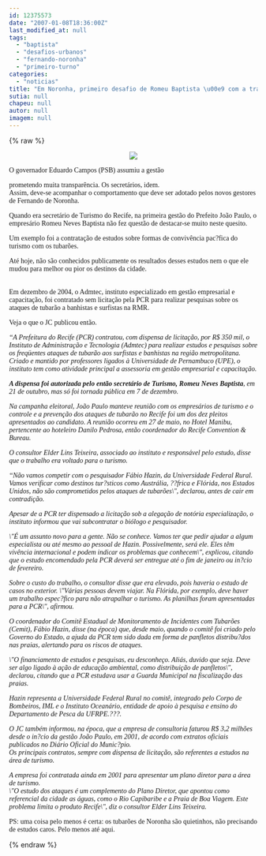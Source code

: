 ```yaml
---
id: 12375573
date: "2007-01-08T18:36:00Z"
last_modified_at: null
tags:
  - "baptista"
  - "desafios-urbanos"
  - "fernando-noronha"
  - "primeiro-turno"
categories:
  - "noticias"
title: "Em Noronha, primeiro desafio de Romeu Baptista \u00e9 com a transpar\u00eancia"
sutia: null
chapeu: null
autor: null
imagem: null
---
```

{% raw %}
<p><P align=center><FONT face=Verdana><IMG src=\"https://www2.uol.com.br/JC/HTML_PORTAL/cotidiano/imagens/JAMABLOG2.jpg\"></FONT></P></p>
<p><P align=left><FONT face=Verdana>O governador Eduardo Campos (PSB) assumiu a gestão</p>
<p> prometendo muita transparência. Os secretários, idem.<BR>Assim, deve-se acompanhar o comportamento que deve ser adotado pelos novos gestores de Fernando de Noronha.</FONT></P></p>
<p><P align=left><FONT face=Verdana>Quando era secretário de Turismo do Recife, na primeira gestão do Prefeito João Paulo, o empresário Romeu Neves Baptista não fez questão de destacar-se muito neste quesito.</FONT></P></p>
<p><P align=left><FONT face=Verdana>Um exemplo foi a contratação de estudos sobre formas de convivência pac?fica do turismo com os tubarões.</FONT></P></p>
<p><P align=left><FONT face=Verdana>Até hoje, não são conhecidos publicamente os resultados desses estudos nem o que ele mudou para melhor ou pior os destinos da cidade.</FONT></P></p>
<p><P align=left><BR><FONT face=Verdana>Em dezembro de 2004, o Admtec, instituto especializado em gestão empresarial e capacitação, foi contratado sem licitação pela PCR para realizar pesquisas sobre os ataques de tubarão a banhistas e surfistas na RMR. </FONT></P></p>
<p><P align=left><FONT face=Verdana>Veja o que o JC publicou então.</FONT></P></p>
<p><P align=left><FONT face=Verdana><EM>“A Prefeitura do Recife (PCR) contratou, com dispensa de licitação, por R$ 350 mil, o Instituto de Administração e Tecnologia (Admtec) para realizar estudos e pesquisas sobre os freqüentes ataques de tubarão aos surfistas e banhistas na região metropolitana. Criado e mantido por professores ligados à Universidade de Pernambuco (UPE), o instituto tem como atividade principal a assessoria em gestão empresarial e capacitação. </EM></FONT></P></p>
<p><P align=left><FONT face=Verdana><EM><STRONG>A dispensa foi autorizada pelo então secretário de Turismo, Romeu Neves Baptista</STRONG>, em 21 de outubro, mas só foi tornada pública em 7 de dezembro. </EM></FONT></P></p>
<p><P align=left><FONT face=Verdana><EM>Na campanha eleitoral, João Paulo manteve reunião com os empresários de turismo e o controle e a prevenção dos ataques de tubarão no Recife foi um dos dez pleitos apresentados ao candidato. A reunião ocorreu em 27 de maio, no Hotel Manibu, pertencente ao hoteleiro Danilo Pedrosa, então coordenador do Recife Convention &amp; Bureau. </EM></FONT></P></p>
<p><P align=left><FONT face=Verdana><EM>O consultor Elder Lins Teixeira, associado ao instituto e responsável pelo estudo, disse que o trabalho era voltado para o turismo. </EM></FONT></P></p>
<p><P align=left><FONT face=Verdana><EM>“Não vamos competir com o pesquisador Fábio Hazin, da Universidade Federal Rural. Vamos verificar como destinos tur?sticos como Austrália, ??frica e Flórida, nos Estados Unidos, não são comprometidos pelos ataques de tubarões\", declarou, antes de cair em contradição. </EM></FONT></P></p>
<p><P align=left><FONT face=Verdana><EM>Apesar de a PCR ter dispensado a licitação sob a alegação de notória especialização, o instituto informou que vai subcontratar o biólogo e pesquisador. </EM></FONT></P></p>
<p><P align=left><FONT face=Verdana><EM>\"É um assunto novo para a gente. Não se conhece. Vamos ter que pedir ajudar a algum especialista ou até mesmo ao pessoal de Hazin. Possivelmente, será ele. Eles têm vivência internacional e podem indicar os problemas que conhecem\", explicou, citando que o estudo encomendado pela PCR deverá ser entregue até o fim de janeiro ou in?cio de fevereiro. </EM></FONT></P></p>
<p><P align=left><FONT face=Verdana><EM>Sobre o custo do trabalho, o consultor disse que era elevado, pois haveria o estudo de casos no exterior. \"Várias pessoas devem viajar. Na Flórida, por exemplo, deve haver um trabalho espec?fico para não atrapalhar o turismo. As planilhas foram apresentadas para a PCR\", afirmou. </EM></FONT></P></p>
<p><P align=left><FONT face=Verdana><EM>O coordenador do Comitê Estadual de Monitoramento de Incidentes com Tubarões (Cemit), Fábio Hazin, disse (na época) que, desde maio, quando o comitê foi criado pelo Governo do Estado, a ajuda da PCR tem sido dada em forma de panfletos distribu?dos nas praias, alertando para os riscos de ataques. </EM></FONT></P></p>
<p><P align=left><FONT face=Verdana><EM>\"O financiamento de estudos e pesquisas, eu desconheço. Aliás, duvido que seja. Deve ser algo ligado à ação de educação ambiental, como distribuição de panfletos\", declarou, citando que a PCR estudava usar a Guarda Municipal na fiscalização das praias. </EM></FONT></P></p>
<p><P align=left><FONT face=Verdana><EM>Hazin representa a Universidade Federal Rural no comitê, integrado pelo Corpo de Bombeiros, IML e o Instituto Oceanário, entidade de apoio à pesquisa e ensino do Departamento de Pesca da UFRPE.???.</EM></FONT></P></p>
<p><P align=left><FONT face=Verdana><EM>O JC também informou, na época, que a empresa de consultoria faturou R$ 3,2 milhões desde o in?cio da gestão João Paulo, em 2001, de acordo com extratos oficiais publicados no Diário Oficial do Munic?pio. <BR>Os principais contratos, sempre com dispensa de licitação, são referentes a estudos na área de turismo.</EM></FONT></P></p>
<p><P align=left><FONT face=Verdana><EM>A empresa foi contratada ainda em 2001 para apresentar um plano diretor para a área de turismo. <BR>\"O estudo dos ataques é um complemento do Plano Diretor, que apontou como referencial da cidade as águas, como o Rio Capibaribe e a Praia de Boa Viagem. Este problema limita o produto Recife\", diz o consultor Elder Lins Teixeira. </EM></FONT></P></p>
<p><P align=left><FONT face=Verdana>PS: uma coisa pelo menos é certa: os tubarões de Noronha são quietinhos, não precisando de estudos caros. Pelo menos até aqui.</FONT></P> </p>
{% endraw %}